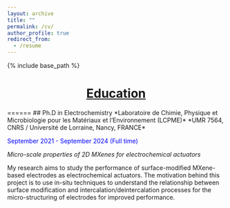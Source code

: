 ```yaml
---
layout: archive
title: ""
permalink: /cv/
author_profile: true
redirect_from:
  - /resume
---
```


{% include base_path %}
<div style="text-align:center;">
  <h1><u>Education</u></h1>
</div>
======
## Ph.D in Electrochemistry
*Laboratoire de Chimie, Physique et Microbiologie pour les Matériaux et l’Environnement (LCPME)*
*UMR 7564, CNRS / Université de Lorraine, Nancy, FRANCE*

<span style="color: blue; font-size: 14px;">September 2021 - September 2024 (Full time)</span>

*Micro-scale properties of 2D MXenes for electrochemical actuators*

My research aims to study the performance of surface-modified MXene-based electrodes as electrochemical actuators. The motivation behind this project is to use in-situ techniques to understand the relationship between surface modification and intercalation/deintercalation processes for the micro-structuring of electrodes for improved performance.




